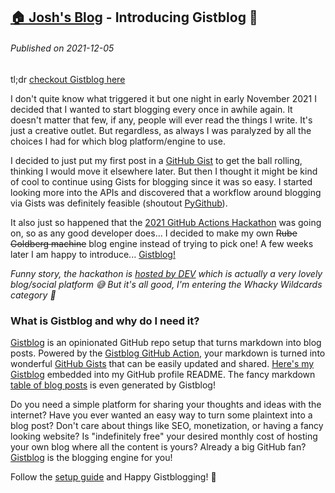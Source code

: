 <!--
post_description: Introducing Gistblog 🎉: Blog your little ❤️ out using GitHub Gists
-->
[🏠 Josh's Blog](https://github.com/seajoshc) - Introducing Gistblog 🎉
---

###### Published on 2021-12-05

tl;dr [checkout Gistblog here](https://github.com/seajoshc/gistblog) 

I don't quite know what triggered it but one night in early November 2021 I decided that I wanted to start blogging every once in awhile again. It doesn't matter that few, if any, people will ever read the things I write. It's just a creative outlet. But regardless, as always I was paralyzed by all the choices I had for which blog platform/engine to use. 

I decided to just put my first post in a [GitHub Gist](https://gist.github.com/) to get the ball rolling, thinking I would move it elsewhere later. But then I thought it might be kind of cool to continue using Gists for blogging since it was so easy. I started looking more into the APIs and discovered that a workflow around blogging via Gists was definitely feasible (shoutout [PyGithub](https://github.com/PyGithub/PyGithub)). 

It also just so happened that the [2021 GitHub Actions Hackathon](https://dev.to/devteam/join-us-for-the-2021-github-actions-hackathon-on-dev-4hn4) was going on, so as any good developer does... I decided to make my own ~~Rube Goldberg machine~~ blog engine instead of trying to pick one! A few weeks later I am happy to introduce... [Gistblog!](https://github.com/seajoshc/gistblog) 

*Funny story, the hackathon is [hosted by DEV](https://dev.to/) which is actually a very lovely blog/social platform 😅 But it's all good, I'm entering the Whacky Wildcards category 🤣*

### What is Gistblog and why do I need it?

[Gistblog](https://github.com/seajoshc/gistblog#setup) is an opinionated GitHub repo setup that turns markdown into blog posts. Powered by the [Gistblog GitHub Action](https://github.com/seajoshc/gistblog-action#readme), your markdown is turned into wonderful [GitHub Gists](https://gist.github.com/) that can be easily updated and shared. [Here's my Gistblog](https://github.com/seajoshc) embedded into my GitHub profile README. The fancy markdown [table of blog posts](https://gist.github.com/seajoshc/d898750deca042b9b241ad8b79bcac96) is even generated by Gistblog!

Do you need a simple platform for sharing your thoughts and ideas with the internet? Have you ever wanted an easy way to turn some plaintext into a blog post? Don't care about things like SEO, monetization, or having a fancy looking website? Is "indefinitely free" your desired monthly cost of hosting your own blog where all the content is yours? Already a big GitHub fan? [Gistblog](https://github.com/seajoshc/gistblog#setup) is the blogging engine for you!

Follow the [setup guide](https://github.com/seajoshc/gistblog#setup) and Happy Gistblogging! 🎉
